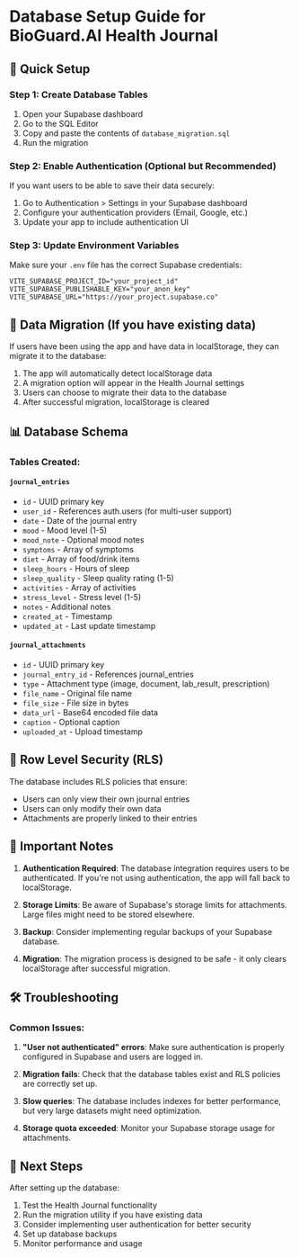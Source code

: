 # Database Setup Guide for BioGuard.AI Health Journal

## 🚀 Quick Setup

### Step 1: Create Database Tables

1. Open your Supabase dashboard
2. Go to the SQL Editor
3. Copy and paste the contents of `database_migration.sql`
4. Run the migration

### Step 2: Enable Authentication (Optional but Recommended)

If you want users to be able to save their data securely:

1. Go to Authentication > Settings in your Supabase dashboard
2. Configure your authentication providers (Email, Google, etc.)
3. Update your app to include authentication UI

### Step 3: Update Environment Variables

Make sure your `.env` file has the correct Supabase credentials:

```env
VITE_SUPABASE_PROJECT_ID="your_project_id"
VITE_SUPABASE_PUBLISHABLE_KEY="your_anon_key"
VITE_SUPABASE_URL="https://your_project.supabase.co"
```

## 🔄 Data Migration (If you have existing data)

If users have been using the app and have data in localStorage, they can migrate it to the database:

1. The app will automatically detect localStorage data
2. A migration option will appear in the Health Journal settings
3. Users can choose to migrate their data to the database
4. After successful migration, localStorage is cleared

## 📊 Database Schema

### Tables Created:

#### `journal_entries`
- `id` - UUID primary key
- `user_id` - References auth.users (for multi-user support)
- `date` - Date of the journal entry
- `mood` - Mood level (1-5)
- `mood_note` - Optional mood notes
- `symptoms` - Array of symptoms
- `diet` - Array of food/drink items
- `sleep_hours` - Hours of sleep
- `sleep_quality` - Sleep quality rating (1-5)
- `activities` - Array of activities
- `stress_level` - Stress level (1-5)
- `notes` - Additional notes
- `created_at` - Timestamp
- `updated_at` - Last update timestamp

#### `journal_attachments`
- `id` - UUID primary key
- `journal_entry_id` - References journal_entries
- `type` - Attachment type (image, document, lab_result, prescription)
- `file_name` - Original file name
- `file_size` - File size in bytes
- `data_url` - Base64 encoded file data
- `caption` - Optional caption
- `uploaded_at` - Upload timestamp

## 🔐 Row Level Security (RLS)

The database includes RLS policies that ensure:
- Users can only view their own journal entries
- Users can only modify their own data
- Attachments are properly linked to their entries

## 🚨 Important Notes

1. **Authentication Required**: The database integration requires users to be authenticated. If you're not using authentication, the app will fall back to localStorage.

2. **Storage Limits**: Be aware of Supabase's storage limits for attachments. Large files might need to be stored elsewhere.

3. **Backup**: Consider implementing regular backups of your Supabase database.

4. **Migration**: The migration process is designed to be safe - it only clears localStorage after successful migration.

## 🛠️ Troubleshooting

### Common Issues:

1. **"User not authenticated" errors**: Make sure authentication is properly configured in Supabase and users are logged in.

2. **Migration fails**: Check that the database tables exist and RLS policies are correctly set up.

3. **Slow queries**: The database includes indexes for better performance, but very large datasets might need optimization.

4. **Storage quota exceeded**: Monitor your Supabase storage usage for attachments.

## 🎯 Next Steps

After setting up the database:
1. Test the Health Journal functionality
2. Run the migration utility if you have existing data
3. Consider implementing user authentication for better security
4. Set up database backups
5. Monitor performance and usage
